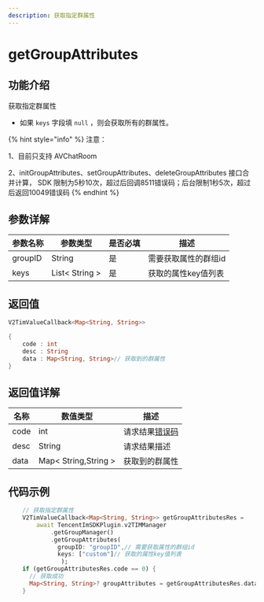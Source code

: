 ```yaml
---
description: 获取指定群属性
---
```


# getGroupAttributes

## 功能介绍

获取指定群属性

* 如果 `keys` 字段填 `null` ，则会获取所有的群属性。

{% hint style="info" %}
注意：&#x20;

1、目前只支持 AVChatRoom&#x20;

2、initGroupAttributes、setGroupAttributes、deleteGroupAttributes 接口合并计算， SDK 限制为5秒10次，超过后回调8511错误码；后台限制1秒5次，超过后返回10049错误码
{% endhint %}

## 参数详解

| 参数名称    | 参数类型           | 是否必填 | 描述          |
| ------- | -------------- | ---- | ----------- |
| groupID | String         | 是    | 需要获取属性的群组id |
| keys    | List< String > | 是    | 获取的属性key值列表 |

## 返回值

```dart
V2TimValueCallback<Map<String, String>>

{
    code : int
    desc : String
    data : Map<String, String>// 获取到的群属性
}
```

## 返回值详解

| 名称   | 数值类型                 | 描述                                                             |
| ---- | -------------------- | -------------------------------------------------------------- |
| code | int                  | 请求结果[错误码](https://cloud.tencent.com/document/product/269/1671) |
| desc | String               | 请求结果描述                                                         |
| data | Map< String,String > | 获取到的群属性                                                        |

## 代码示例  &#x20;

```dart
    // 获取指定群属性
    V2TimValueCallback<Map<String, String>> getGroupAttributesRes =
        await TencentImSDKPlugin.v2TIMManager
            .getGroupManager()
            .getGroupAttributes(
              groupID: "groupID",// 需要获取属性的群组id
              keys: ["custom"]// 获取的属性key值列表
               );
    if (getGroupAttributesRes.code == 0) {
      // 获取成功
      Map<String, String>? groupAttributes = getGroupAttributesRes.data;// 获取到的群属性
    }

```
